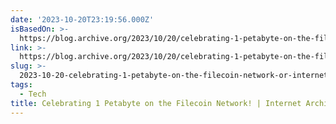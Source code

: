 ```yaml
---
date: '2023-10-20T23:19:56.000Z'
isBasedOn: >-
  https://blog.archive.org/2023/10/20/celebrating-1-petabyte-on-the-filecoin-network/
link: >-
  https://blog.archive.org/2023/10/20/celebrating-1-petabyte-on-the-filecoin-network/
slug: >-
  2023-10-20-celebrating-1-petabyte-on-the-filecoin-network-or-internet-archive-blogs
tags:
  - Tech
title: Celebrating 1 Petabyte on the Filecoin Network! | Internet Archive Blogs
---
```


